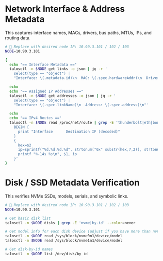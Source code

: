 # Network Interface & Address Metadata
This captures interface names, MACs, drivers, bus paths, MTUs, IPs, and routing data.

```bash
# 🔧 Replace with desired node IP: 10.90.3.101 / 102 / 103
NODE=10.90.3.101

{
  echo "== Interface Metadata =="
  talosctl -n $NODE get links -o json | jq -r '
    select(type == "object") |
    "Interface: \(.metadata.id)\n  MAC: \(.spec.hardwareAddr)\n  Driver: \(.spec.driver)\n  Bus Path: \(.spec.busPath // "null")\n  MTU: \(.spec.mtu)\n"'

  echo
  echo "== Assigned IP Addresses =="
  talosctl -n $NODE get addresses -o json | jq -r '
    select(type == "object") |
    "Interface: \(.spec.linkName)\n  Address: \(.spec.address)\n"'

  echo
  echo "== IPv4 Routes =="
  talosctl -n $NODE read /proc/net/route | grep -E 'thunderbolt|eth|bond' | awk '
    BEGIN {
      print "Interface      Destination IP (decoded)"
    }
    {
      hex=$2
      ip=sprintf("%d.%d.%d.%d", strtonum("0x" substr(hex,7,2)), strtonum("0x" substr(hex,5,2)), strtonum("0x" substr(hex,3,2)), strtonum("0x" substr(hex,1,2)))
      printf "%-14s %s\n", $1, ip
    }'
}
```

# Disk / SSD Metadata Verification

This verifies NVMe SSDs, models, serials, and symbolic links.

```bash
# 🔧 Replace with desired node IP: 10.90.3.101 / 102 / 103
NODE=10.90.3.101

# Get basic disk list
talosctl -n $NODE disks | grep -E 'nvme|by-id' --color=never

# Get model info for each disk device (adjust if you have more than nvme0/1)
talosctl -n $NODE read /sys/block/nvme0n1/device/model
talosctl -n $NODE read /sys/block/nvme1n1/device/model

# Get disk-by-id names
talosctl -n $NODE list /dev/disk/by-id
```